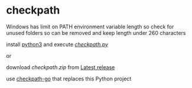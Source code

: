 # checkpath
Windows has limit on PATH environment variable length so check for unused folders so can be removed and keep length under 260 characters

install [python3](https://www.python.org/downloads/) and execute *[checkpath.py](https://github.com/stochmal/checkpath/blob/main/checkpath.py)*

or

download *checkpath.zip* from [Latest release](https://github.com/stochmal/checkpath/releases/latest)

use [checkpath-go](https://github.com/stochmal/checkpath-go) that replaces this Python project
